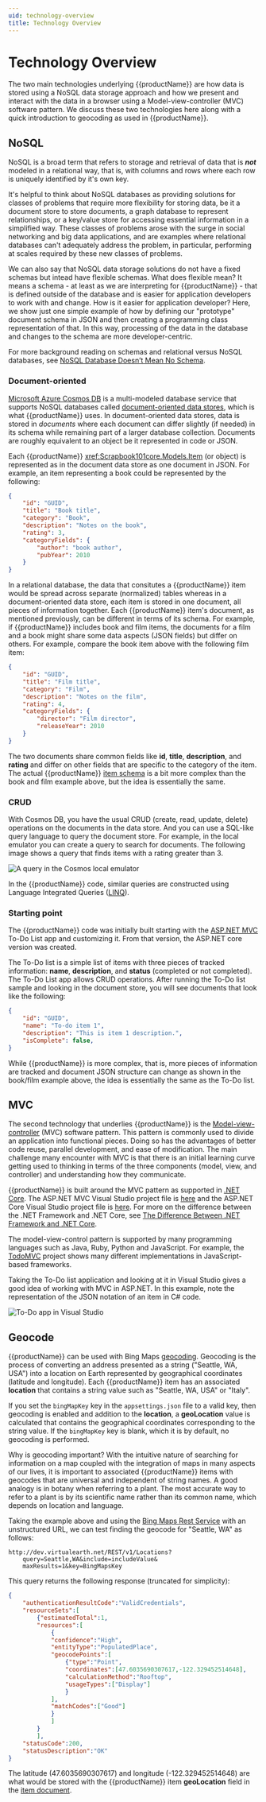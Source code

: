 ```yaml
---
uid: technology-overview
title: Technology Overview
---
```

# Technology Overview

The two main technologies underlying {{productName}} are how data is stored using a NoSQL data storage approach and how we present and interact with the data in a browser using a Model-view-controller (MVC) software pattern. We discuss these two technologies here along with a quick introduction to geocoding as used in {{productName}}.

## NoSQL

NoSQL is a broad term that refers to storage and retrieval of data that is ***not*** modeled in a relational way, that is, with columns and rows where each row is uniquely identified by it's own key. 

It's helpful to think about NoSQL databases as providing solutions for classes of problems that require more flexibility for storing data, be it a document store to store documents, a graph database to represent relationships, or a key/value store for accessing essential information in a simplified way. These classes of problems arose with the surge in social networking and big data applications, and are examples where relational databases can't adequately address the problem, in particular, performing at scales required by these new classes of problems.

We can also say that NoSQL data storage solutions do not have a fixed schemas but intead have flexible schemas. What does flexible mean? It means a schema - at least as we are interpreting for {{productName}} - that is defined outside of the database and is easier for application developers to work with and change. How is it easier for application developer? Here, we show just one simple example of how by defining our "prototype" document schema in JSON and then creating a programming class representation of that. In this way, processing of the data in the database and changes to the schema are more developer-centric.

For more background reading on schemas and relational versus NoSQL databases, see 
[NoSQL Database Doesn’t Mean No Schema][ref1nosql].

### Document-oriented

[Microsoft Azure Cosmos DB][cosmos] is a multi-modeled database service that supports NoSQL databases called [document-oriented data stores][docdb], which is what {{productName}} uses. In document-oriented data stores, data is stored in *documents* where each document can differ slightly (if needed) in its schema while remaining part of a larger database collection. Documents are roughly equivalent to an object be it represented in code or JSON.

Each {{productName}} <xref:Scrapbook101core.Models.Item> (or object) is represented as in the document data store as one document in JSON. For example, an item representing a book could be represented by the following:

```json
{
    "id": "GUID",
    "title": "Book title",
    "category": "Book",
    "description": "Notes on the book",
    "rating": 3,
    "categoryFields": {
        "author": "book author",
        "pubYear": 2010
    }
}
```

In a relational database, the data that consitutes a {{productName}} item would be spread across separate (normalized) tables whereas in a document-oriented data store, each item is stored in one document, all pieces of information together. Each {{productName}} item's document, as mentioned previously, can be different in terms of its schema. For example, if {{productName}} includes book and film items, the documents for a film and a book might share some data aspects (JSON fields) but differ on others. For example, compare the book item above with the following film item:

``` json
{
    "id": "GUID",
    "title": "Film title",
    "category": "Film",
    "description": "Notes on the film",
    "rating": 4,
    "categoryFields": {
        "director": "Film director",
        "releaseYear": 2010
    }
}
```

The two documents share common fields like **id**, **title**, **description**, and **rating** and differ on other fields that are specific to the category of the item. The actual {{productName}} [item schema][item-document] is a bit more complex than the book and film example above, but the idea is essentially the same. 

### CRUD

With Cosmos DB, you have the usual CRUD (create, read, update, delete) operations on the documents in the data store. And you can use a SQL-like query language to query the document store. For example, in the local emulator you can create a query to search for documents. The following image shows a query that finds items with a rating greater than 3.

![A query in the Cosmos local emulator](../images/crud-example.png "A query in the Cosmos local emulator.")

In the {{productName}} code, similar queries are constructed using Language Integrated Queries ([LINQ][linq]).

### Starting point

The {{productName}} code was initially built starting with the [ASP.NET MVC][aspmvc] To-Do List app and customizing it. From that version, the ASP.NET core version was created. 

The To-Do list is a simple list of items with three pieces of tracked information: **name**, **description**, and **status** (completed or not completed). The To-Do List app allows CRUD operations. After running the To-Do list sample and looking in the document store, you will see documents that look like the following:

```json
{
    "id": "GUID",
    "name": "To-do item 1",
    "description": "This is item 1 description.",
    "isComplete": false,
}
```
While {{productName}} is more complex, that is, more pieces of information are tracked and document JSON structure can change as shown in the book/film example above, the idea is essentially the same as the To-Do list. 

## MVC

The second technology that underlies {{productName}} is the [Model-view-controller][mvcwiki] (MVC) software pattern. This pattern is commonly used to divide an application into functional pieces. Doing so has the advantages of better code reuse, parallel development, and ease of modification. The main challenge many encounter with MVC is that there is an initial learning curve getting used to thinking in terms of the three components (model, view, and controller) and understanding how they communicate.

{{productName}} is built around the MVC pattern as supported in [.NET Core][coremvc]. The ASP.NET MVC Visual Studio project file is [here][scrapmvc] and the ASP.NET Core Visual Studio project file is [here][scrapcore]. For more on the difference between the .NET Framework and .NET Core, see [The Difference Between .NET Framework and .NET Core][diff].

The model-view-control pattern is supported by many programming languages such as Java, Ruby, Python and JavaScript. For example, the [TodoMVC][todomvc] project shows many different implementations in JavaScript-based frameworks. 

Taking the To-Do list application and looking at it in Visual Studio gives a good idea of working with MVC in ASP.NET. In this example, note the representation of the JSON notation of an item in C# code.

![To-Do app in Visual Studio](../images/mvc-in-visual-studio.png "To-Do app in Visual Studio showing Model, Views, and Controller.")


## Geocode

{{productName}} can be used with Bing Maps [geocoding][geocode]. Geocoding is the process of converting an address presented as a string ("Seattle, WA, USA") into a location on Earth represented by geographical coordinates (latitude and longitude).  Each {{productName}} item has an associated **location** that contains a string value such as "Seattle, WA, USA" or "Italy".

If you set the `bingMapKey` key in the `appsettings.json` file to a valid key, then geocoding is enabled and addition to the **location**, a **geoLocation** value is calculated that contains the geographical coordinates corresponding to the string value. If the `bingMapKey` key is blank, which it is by default, no geocoding is performed.

Why is geocoding important? With the intuitive nature of searching for information on a map coupled with the integration of maps in many aspects of our lives, it is important to associated {{productName}} items with geocodes that are universal and independent of string names. A good analogy is in botany when referring to a plant. The most accurate way to refer to a plant is by its scientific name rather than its common name, which depends on location and language.

Taking the example above and using the [Bing Maps Rest Service][bingrest] with an unstructured URL, we can test finding the geocode for "Seattle, WA" as follows:

```
http://dev.virtualearth.net/REST/v1/Locations?
    query=Seattle,WA&include=includeValue&
    maxResults=1&key=BingMapsKey
```

This query returns the following response (truncated for simplicity):

```json
{
    "authenticationResultCode":"ValidCredentials",
    "resourceSets":[
        {"estimatedTotal":1,
        "resources":[
            {
            "confidence":"High",
            "entityType":"PopulatedPlace",
            "geocodePoints":[
                {"type":"Point",
                "coordinates":[47.6035690307617,-122.329452514648],
                "calculationMethod":"Rooftop",
                "usageTypes":["Display"]
                }
            ],
            "matchCodes":["Good"]
            }
            ]
        }
        ],
    "statusCode":200,
    "statusDescription":"OK"
}
```
The latitude (47.6035690307617) and longitude (-122.329452514648) are what would be stored with the {{productName}} item **geoLocation** field in the [item document][item-document].

[item-document]: item-document.md
[aspmvc]: https://www.asp.net/mvc
[coremvc]: https://docs.microsoft.com/en-us/aspnet/core/mvc/overview?view=aspnetcore-2.2
[mvcwiki]: https://en.wikipedia.org/wiki/Model%E2%80%93view%E2%80%93controller
[todomvc]: http://todomvc.com/
[docdb]: https://en.wikipedia.org/wiki/Document-oriented_database
[ref1nosql]: https://medium.com/capital-one-tech/nosql-database-doesnt-mean-no-schema-a824d591034e
[cosmos]: https://azure.microsoft.com/en-us/services/cosmos-db/
[linq]: https://en.wikipedia.org/wiki/Language_Integrated_Query
[bingmap]: https://www.microsoft.com/en-us/maps/create-a-bing-maps-key
[bingrest]: https://msdn.microsoft.com/en-us/library/ff701715.aspx
[geocode]: https://en.wikipedia.org/wiki/Geocoding
[scrapmvc]: https://github.com/travelmarx/scrapbook101
[scrapcore]: https://github.com/travelmarx/scrapbook101core
[diff]: https://www.c-sharpcorner.com/article/difference-between-net-framework-and-net-core/